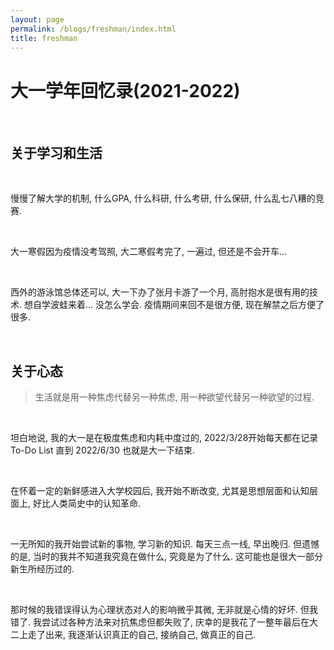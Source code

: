 ```yaml
---
layout: page
permalink: /blogs/freshman/index.html
title: freshman
---
```


# 大一学年回忆录(2021-2022)

<br>

## 关于学习和生活

<br>

慢慢了解大学的机制, 什么GPA, 什么科研, 什么考研, 什么保研, 什么乱七八糟的竞赛.

<br>

大一寒假因为疫情没考驾照, 大二寒假考完了, 一遍过, 但还是不会开车...

<br>

西外的游泳馆总体还可以, 大一下办了张月卡游了一个月, 高肘抱水是很有用的技术. 想自学波蛙来着... 没怎么学会. 疫情期间来回不是很方便, 现在解禁之后方便了很多.

<br>

## 关于心态

> 生活就是用一种焦虑代替另一种焦虑, 用一种欲望代替另一种欲望的过程.

<br>

坦白地说, 我的大一是在极度焦虑和内耗中度过的, 2022/3/28开始每天都在记录 To-Do List 直到 2022/6/30 也就是大一下结束. 

<br>

在怀着一定的新鲜感进入大学校园后, 我开始不断改变, 尤其是思想层面和认知层面上, 好比人类简史中的认知革命.

<br>

一无所知的我开始尝试新的事物, 学习新的知识. 每天三点一线, 早出晚归. 但遗憾的是, 当时的我并不知道我究竟在做什么, 究竟是为了什么. 这可能也是很大一部分新生所经历过的.

<br>

那时候的我错误得认为心理状态对人的影响微乎其微, 无非就是心情的好坏. 但我错了. 我尝试过各种方法来对抗焦虑但都失败了, 庆幸的是我花了一整年最后在大二上走了出来, 我逐渐认识真正的自己, 接纳自己, 做真正的自己. 

<br>

 

